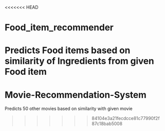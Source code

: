 <<<<<<< HEAD
# Food_item_recommender
Predicts Food items based on similarity of Ingredients from given Food item
=======
# Movie-Recommendation-System
Predicts 50 other movies based on similarity with given movie
>>>>>>> 84104e3a21fecdcce81c77990f2f87c18bab5008
